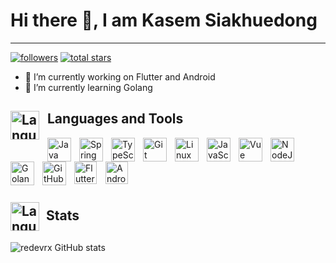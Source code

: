 # Hi there 👋, I am Kasem Siakhuedong

<!--
**redevRx/redevRx** is a ✨ _special_ ✨ repository because its `README.md` (this file) appears on your GitHub profile.

Here are some ideas to get you started:

- 🔭 I’m currently working on ...
- 🌱 I’m currently learning ...
- 👯 I’m looking to collaborate on ...
- 🤔 I’m looking for help with ...
- 💬 Ask me about ...
- 📫 How to reach me: ...
- 😄 Pronouns: ...
- ⚡ Fun fact: ...
-->

---


<p>
<a href="https://github.com/redevrx?tab=followers">
<img alt="followers" title="Follow me on Github" src="https://custom-icon-badges.demolab.com/github/followers/redevrx?color=236ad3&labelColor=1155ba&style=for-the-badge&logo=person-add&label=Follow&logoColor=white"/></a>
<a href="https://github.com/redevrx?tab=repositories&q=&type=&language=&sort=stargazers">
<img alt="total stars" title="Total stars on GitHub" src="https://custom-icon-badges.demolab.com/github/stars/redevrx?color=55960c&style=for-the-badge&labelColor=488207&logo=star"/></a>
</p>


- 🔭 I’m currently working on Flutter and Android
- 🌱 I’m currently learning Golang


## <img align="left" alt="Language" width="46px" style="padding-right:10px;" src="https://cdn-icons-png.flaticon.com/512/2809/2809263.png"> Languages and Tools

<img align="left" alt="Java" width="38px" style="padding-right:10px;" src="https://cdn.jsdelivr.net/gh/devicons/devicon/icons/java/java-original.svg"/>
<img align="left" alt="Spring" width="38px" style="padding-right:10px;" src="https://cdn.jsdelivr.net/gh/devicons/devicon/icons/spring/spring-original.svg" />
<img align="left" alt="TypeScript" width="38px" style="padding-right:10px;" src="https://cdn.jsdelivr.net/gh/devicons/devicon/icons/typescript/typescript-plain.svg" />
<img align="left" alt="Git" width="38px" style="padding-right:10px;" src="https://cdn.jsdelivr.net/gh/devicons/devicon/icons/git/git-original.svg" />
<img align="left" alt="Linux" width="38px" style="padding-right:10px;" src="https://cdn.jsdelivr.net/gh/devicons/devicon/icons/linux/linux-original.svg" />
<img align="left" alt="JavaScript" width="38px" style="padding-right:10px;" src="https://cdn.jsdelivr.net/gh/devicons/devicon/icons/javascript/javascript-plain.svg" />
<img align="left" alt="Vue" width="38px" style="padding-right:10px;" src="https://vuejs.org/images/logo.png" />
<img align="left" alt="NodeJS" width="38px" style="padding-right:10px;" src="https://cdn.jsdelivr.net/gh/devicons/devicon/icons/nodejs/nodejs-original.svg" />
<img align="left" alt="Golang" width="38px" style="padding-right:10px;" src="https://cdn.icon-icons.com/icons2/2107/PNG/512/file_type_go_gopher_icon_130571.png" />
<img align="left" alt="GitHub" width="38px" style="padding-right:10px;" src="https://cdn.jsdelivr.net/gh/devicons/devicon/icons/github/github-original.svg" />
<img align="center" alt="Flutter" width="36px" style="padding-right:10px;" src="https://storage.googleapis.com/cms-storage-bucket/0dbfcc7a59cd1cf16282.png"/>
<img align="center" alt="Android" width="36px" style="padding-right:10px;" src="https://developer.android.com/static/studio/images/new-studio-logo-1.png"/>
<br />


## <img align="center" alt="Language" width="46px" style="padding-right:6px;" src="https://camo.githubusercontent.com/9ad8cfe3215fff758ea74784f86ef0de25b6acfbd6a4fab19d9a13ff47b05843/68747470733a2f2f7265732e636c6f7564696e6172792e636f6d2f616e7572616768617a72612f696d6167652f75706c6f61642f76313539343930383234322f6c6f676f5f636373776d652e737667"> Stats

![redevrx GitHub stats](https://github-readme-stats.vercel.app/api?username=redevrx&show_icons=true&theme=transparent)

